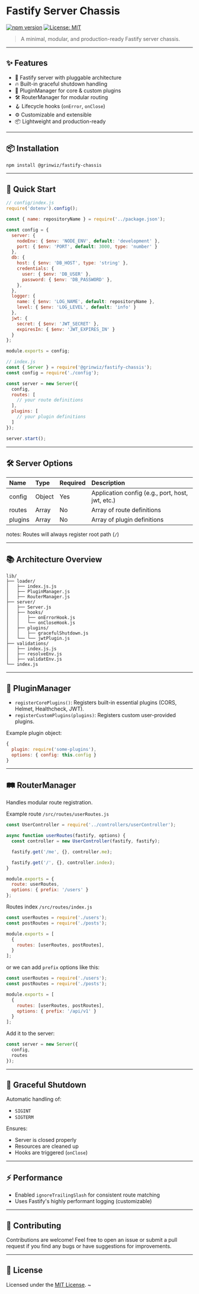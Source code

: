# Fastify Server Chassis

[![npm version](https://img.shields.io/npm/v/@grinwiz/fastify-chassis.svg)](https://www.npmjs.com/package/@grinwiz/fastify-chassis)
[![License: MIT](https://img.shields.io/badge/license-MIT-green.svg)](LICENSE)

> A minimal, modular, and production-ready Fastify server chassis.

---

## ✨ Features

- 🚀 Fastify server with pluggable architecture
- 🔥 Built-in graceful shutdown handling
- 🧩 PluginManager for core & custom plugins
- 🛠️ RouterManager for modular routing
- 🪝 Lifecycle hooks (`onError`, `onClose`)
- ⚙️ Customizable and extensible
- 📦 Lightweight and production-ready

---

## 📦 Installation

```bash
npm install @grinwiz/fastify-chassis
```

---

## 🚀 Quick Start
```javascript
// config/index.js
require('dotenv').config();

const { name: repositoryName } = require('../package.json');

const config = {
  server: {
    nodeEnv: { $env: 'NODE_ENV', default: 'development' },
    port: { $env: 'PORT', default: 3000, type: 'number' }
  },
  db: {
    host: { $env: 'DB_HOST', type: 'string' },
    credentials: {
      user: { $env: 'DB_USER' },
      password: { $env: 'DB_PASSWORD' },
    },
  },
  logger: {
    name: { $env: 'LOG_NAME', default: repositoryName },
    level: { $env: 'LOG_LEVEL', default: 'info' }
  },
  jwt: {
    secret: { $env: 'JWT_SECRET' },
    expiresIn: { $env: 'JWT_EXPIRES_IN' }
  }
};

module.exports = config;
```

```javascript
// index.js
const { Server } = require('@grinwiz/fastify-chassis');
const config = require('./config');

const server = new Server({
  config,
  routes: [
    // your route definitions
  ],
  plugins: [
    // your plugin definitions
  ]
});

server.start();
```

---

## 🛠️ Server Options

| Name     | Type    | Required | Description                        |
|:---------|:--------|:---------|:-----------------------------------|
| config   | Object  | Yes      | Application config (e.g., port, host, jwt, etc.) |
| routes   | Array   | No       | Array of route definitions         |
| plugins  | Array   | No       | Array of plugin definitions        |

notes: Routes will always register root path (`/`)

---

## 📚 Architecture Overview

```plaintext
lib/
├── loader/
│   ├── index.js.js
│   ├── PluginManager.js
│   ├── RouterManager.js
├── server/
│   ├── Server.js
│   ├── hooks/
│   │   ├── onErrorHook.js
│   │   └── onCloseHook.js
│   ├── plugins/
│   │   ├── gracefulShutdown.js
│   └── └── jwtPlugin.js
├── validations/
│   ├── index.js.js
│   ├── resolveEnv.js
│   ├── validatEnv.js
└── index.js
```

---

## 🔌 PluginManager

- `registerCorePlugins()`: Registers built-in essential plugins (CORS, Helmet, Healthcheck, JWT).
- `registerCustomPlugins(plugins)`: Registers custom user-provided plugins.

Example plugin object:

```javascript
{
  plugin: require('some-plugins'),
  options: { config: this.config }
}
```

---

## 🛤️ RouterManager

Handles modular route registration.

Example route `/src/routes/userRoutes.js`

```javascript
const UserController = require('../controllers/userController');

async function userRoutes(fastify, options) {
  const controller = new UserController(fastify, fastify);

  fastify.get('/me', {}, controller.me);

  fastify.get('/', {}, controller.index);
}

module.exports = {
  route: userRoutes,
  options: { prefix: '/users' }
};
```
Routes index `/src/routes/index.js`
```javascript
const userRoutes = require('./users');
const postRoutes = require('./posts');

module.exports = [
  {
    routes: [userRoutes, postRoutes],
  }
];
```
or we can add `prefix` options like this:
```javascript
const userRoutes = require('./users');
const postRoutes = require('./posts');

module.exports = [
  {
    routes: [userRoutes, postRoutes],
    options: { prefix: '/api/v1' }
  }
];
```

Add it to the server:
```javascript
const server = new Server({
  config,
  routes
});
```

---

## 🛑 Graceful Shutdown

Automatic handling of:
- `SIGINT`
- `SIGTERM`

Ensures:
- Server is closed properly
- Resources are cleaned up
- Hooks are triggered (`onClose`)

---


## ⚡ Performance

- Enabled `ignoreTrailingSlash` for consistent route matching
- Uses Fastify's highly performant logging (customizable)

---

## 🤝 Contributing

Contributions are welcome! Feel free to open an issue or submit a pull request if you find any bugs or have suggestions for improvements.

---

## 📜 License

Licensed under the [MIT License](LICENSE).
~

